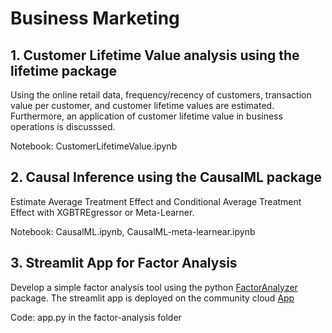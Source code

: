 # Business Marketing

## 1. Customer Lifetime Value analysis using the lifetime package

Using the online retail data, frequency/recency of customers, transaction value per customer, and customer lifetime values are estimated. Furthermore, an application of customer lifetime value in business operations is discusssed.

Notebook: CustomerLifetimeValue.ipynb



## 2. Causal Inference using the CausalML package

Estimate Average Treatment Effect and Conditional Average Treatment Effect with XGBTREgressor or Meta-Learner.

Notebook: CausalML.ipynb, CausalML-meta-learnear.ipynb

## 3. Streamlit App for Factor Analysis

Develop a simple factor analysis tool using the python [FactorAnalyzer](https://factor-analyzer.readthedocs.io/en/latest/index.html) package. The streamlit app is deployed on the community cloud [App]()

Code: app.py in the factor-analysis folder

